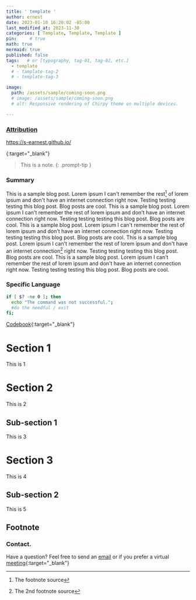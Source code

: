 ```yaml
---
title: ' template '
author: ernest
date: 2023-01-10 16:20:02 -05:00
last_modified_at: 2023-11-30
categories: [ Template, Template, Template ]
pin:     # true
math: true
mermaid: true
published: false
tags:   # or [typography, tag-01, tag-02, etc.]
  - template
  # - tamplate-tag-2
  # - template-tag-3

image: 
  path: /assets/sample/coming-soon.png
  # image: /assets/sample/coming-soon.png
  # alt: Responsive rendering of Chirpy theme on multiple devices.

---
```


### [Attribution](https://s-earnest.github.io/terms/#attribution "Permalink to Attribution")

<!-- 
> DISCLAIMER
- The information contained in this report/article/note is meant for the purposes of information only and is not intended to be investment, legal, tax or other advice, nor is it intended to be relied upon in making an investment or other decision. This report is provided with the understanding that the authors and publishers are not providing advice on legal, economic, investment or other professional issues and services. 
- I am not responsible for the content of websites and information resources that may be referenced in the report. The access provided to these sites or the provision of such information resources does not constitute an endorsement by myself. of the information contained therein. However, unless expressly stated otherwise, the opinions, recommendations, findings, interpretations and conclusions expressed in this report represent the views of myself. 
- The inclusion of company examples does not in any way constitute an endorsement of these organisations by myself or the signatories to the Principles for Responsible Investment. While I have endeavoured to ensure that the information contained in this report has been obtained from reliable and up-to-date sources, the changing nature of statistics, laws, rules and regulations may result in delays, omissions or inaccuracies in information contained in this report. I am not responsible for any errors or omissions, or for any decision made or action taken based on information contained in this report, or for any loss or damage arising from or caused by such decision or action. All information in this report is provided “as-is”, with no guarantee of completeness, accuracy, timeliness or of the results obtained from the use of this information, and without warranty of any kind, expressed or implied.
{: .prompt-info }

   -->








https://s-earnest.github.io/


{:target="_blank"}

> This is a note.
{: .prompt-tip }




### Summary


This is a sample blog post. Lorem ipsum I can't remember the rest[^1] of lorem ipsum and don't have an internet connection right now. Testing testing testing this blog post. Blog posts are cool. This is a sample blog post. Lorem ipsum I can't remember the rest of lorem ipsum and don't have an internet connection right now. Testing testing testing this blog post. Blog posts are cool. This is a sample blog post. Lorem ipsum I can't remember the rest of lorem ipsum and don't have an internet connection right now. Testing testing testing this blog post. Blog posts are cool. This is a sample blog post. Lorem ipsum I can't remember the rest of lorem ipsum and don't have an internet connection[^2] right now. Testing testing testing this blog post. Blog posts are cool. This is a sample blog post. Lorem ipsum I can't remember the rest of lorem ipsum and don't have an internet connection right now. Testing testing testing this blog post. Blog posts are cool. 



### Specific Language

```bash
if [ $? -ne 0 ]; then
  echo "The command was not successful.";
  #do the needful / exit
fi;
```


[Codebook](/assets/docs/paper1.pdf){:target="_blank"}


# Section 1

  This is 1

# Section 2

  This is 2

## Sub-section 1

  This is 3


# Section 3
  
  This is 4

## Sub-section 2

  This is 5






## Footnote

[^1]: The footnote source
[^2]: The 2nd footnote source






### Contact. 

Have a question? Feel free to send an [email](mailto:s.ernest@gmx.us) or if you prefer a virtual [meeting]( https://calendly.com/s-earnest/15min ){:target="_blank"}
















